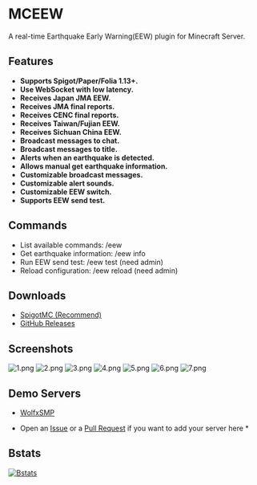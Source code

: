 # MCEEW

A real-time Earthquake Early Warning(EEW) plugin for Minecraft Server.

## Features

*   **Supports Spigot/Paper/Folia 1.13+.**
*   **Use WebSocket with low latency.**
*   **Receives Japan JMA EEW.**
*   **Receives JMA final reports.**
*   **Receives CENC final reports.**
*   **Receives Taiwan/Fujian EEW.**
*   **Receives Sichuan China EEW.**
*   **Broadcast messages to chat.**
*   **Broadcast messages to title.**
*   **Alerts when an earthquake is detected.**
*   **Allows manual get earthquake information.**
*   **Customizable broadcast messages.**
*   **Customizable alert sounds.**
*   **Customizable EEW switch.**
*   **Supports EEW send test.**

## Commands

*   List available commands: /eew
*   Get earthquake information: /eew info
*   Run EEW send test: /eew test (need admin)
*   Reload configuration: /eew reload (need admin)

## Downloads

*   [SpigotMC (Recommend)](https://acg.kr/mceew)
*   [GitHub Releases](https://github.com/TenkyuChimata/MCEEW/releases/latest)

## Screenshots

![1.png](https://s2.loli.net/2024/02/29/IwmO7C4foXhk2ZP.png)
![2.png](https://s2.loli.net/2024/02/29/G9EjJDSUtwyVgMQ.png)
![3.png](https://s2.loli.net/2024/02/29/kUsoMQPlBz98DcW.png)
![4.png](https://s2.loli.net/2024/02/29/ncFAuWD4wEsqIah.png)
![5.png](https://s2.loli.net/2024/04/03/QltcV4RZfe8kwIm.png)
![6.png](https://s2.loli.net/2024/02/29/OSGKuyq9zE8ChTY.png)
![7.png](https://s2.loli.net/2024/02/29/tuXgnVqkrxQoYGJ.png)

## Demo Servers

* [WolfxSMP](https://mc.wolfx.jp)

* Open an [Issue](https://github.com/TenkyuChimata/MCEEW/issues) or a [Pull Request](https://github.com/TenkyuChimata/MCEEW/pulls) if you want to add your server here *

## Bstats

[![Bstats](https://bstats.org/signatures/bukkit/MCEEW.svg)](https://bstats.org/plugin/bukkit/MCEEW/17261)
